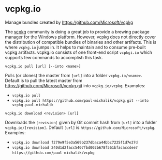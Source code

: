 # vcpkg.io

Manage bundles created by https://github.com/Microsoft/vcpkg 

The [vcpkg](https://github.com/Microsoft/vcpkg) community is doing a great job to provide a brewing package manager for the Windows platform. However, vcpkg does not directly cover the distribution of compatible bundles of binaries and other artifacts. This is where `vcpkg.io` jumps in. It helps to maintain and to consume pre-built vcpkg artifacts. vcpkg.io consists of one front-end script `vcpkgi.io` which supports few commands to accomplish this task. 

`vcpkg.io pull [url] [--into <name>]`

Pulls (or clones) the master from `[url]` into a folder `vcpkg.io/<name>`. Default is to pull the latest master from https://github.com/Microsoft/vcpkg.git into `vcpkg.io/vcpkg`. Examples:
* `vcpkg.io pull`
* `vcpkg.io pull https://github.com/paul-michalik/vcpkg.git --into vcpkg-paul-michalik`

`vcpkg.io download <revision> [url]` 

Downloads the `[revision]` given by Git commit hash from `[url]` into a folder `vcpkg.io/[revision]`. Default `[url]` is `https://github.com/Microsoft/vcpkg`. Examples:
* `vcpkg.io download f279e9f5e3a569b237dbaca44bbc7225f1d7e27d`
* `vcpkg.io download 240d1d2facc5407fbd002b678f561bfacaccdee7 https://github.com/paul-michalik/vcpkg`  
